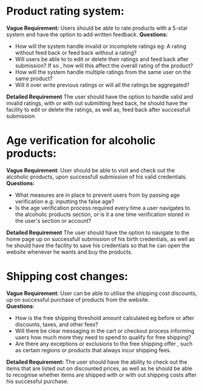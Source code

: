 
 # Product rating system: 
 **Vague Requirement:** Users should be able to rate products with a 5-star system and have the option to add written feedback.
  **Questions:** 
  - How will the system handle invalid or incomplete ratings eg: A rating without feed back or feed back without a rating? 
  -  Will users be able to to edit or delete their ratings and feed back after submission? If so , how will this affect the overall rating of the product? 
  - How will the system handle multiple ratings from the same user on the same product?
  - Will it over write previous ratings or will all the ratings be aggregated?

   **Detailed Requirement** 
   The user should have the option to handle valid and invalid ratings, with or with out submitting feed back, he should have the facility to edit or delete the ratings, as well as, feed back after successfull submission
   #  Age verification for alcoholic products: 
   **Vague Requirement**: User should be able to visit and check out the alcoholic products, upon successfull submission of his valid credentials.
   **Questions:**
   - What measures are in place to prevent users from by passing age verification e.g: inputting the false age? 
   - Is the age verification process required every time a user navigates to the alcoholic products section, or is it a one time verification stored in the user's section or account?

  **Detailed Requirement**
The user should have the option to navigate  to the home page up on successfull submission of his birth credentials, as well as he should have the facility to save his credentials so that he can  open the website whenever he wants and buy the products.

# Shipping cost changes: 
**Vague Requirement**: User can be able to utilise the shipping cost discounts, up on successful purchase of products from the website.  
**Questions**:
- How is the free shipping threshold amount calculated eg before or after discounts, taxes, and other fees?  
- Will there be clear messaging in the cart or checkout process informing users how much more they need to spend to qualify for free shipping?  
- Are there any exceptions or exclusions to the free shipping offer , such as certain regions or products that always incur shipping fees.
  
**Detailed Requirement:**
The user should have the ability to check out the items that are listed out on discounted prices, as well as he should be able to recognise whether items are shipped with or with out shipping costs after his successful purchase.
